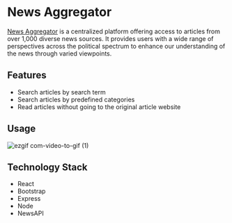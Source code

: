 # News Aggregator

[News Aggregator](https://news-aggregator-zeta.vercel.app) is a centralized platform offering access to articles from over 1,000 diverse news sources. It provides users with a wide range of perspectives across the political spectrum to enhance our understanding 
 of the news through varied viewpoints.

## Features
* Search articles by search term
* Search articles by predefined categories
* Read articles without going to the original article website

## Usage
![ezgif com-video-to-gif (1)](https://github.com/andyl5/news-aggregator/assets/81489476/3998776c-ec96-4520-a991-d97446b2b4be)

## Technology Stack
* React
* Bootstrap
* Express
* Node
* NewsAPI

